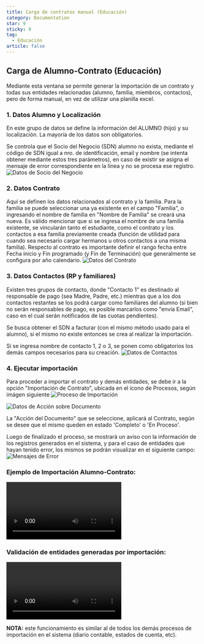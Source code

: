 ```yaml
---
title: Carga de contratos manual (Educación)
category: Documentation
star: 9
sticky: 9
tag: 
  - Educación
article: false
---
```


## Carga de Alumno-Contrato (Educación)

Mediante esta ventana se permite generar la importación de un contrato y todas sus entidades relacionadas (alumno, familia, miembros, contactos), pero de forma manual, en vez de utilizar una planilla excel.

### 1. Datos Alumno y Localización

En este grupo de datos se define la información del ALUMNO (hijo) y su localización. La mayoría de los datos son obligatorios.

Se controla que el Socio del Negocio (SDN) alumno no exista, mediante el código de SDN igual a nro. de identificación, email y nombre (se intenta obtener mediante estos tres parámetros), en caso de existir se asigna el mensaje de error correspondiente en la línea y no se procesa ese registro.
![Datos de Socio del Negocio](/assets/img/docs/basic-rules/bid-import-SDN.png)

### 2. Datos Contrato

Aquí se definen los datos relacionados al contrato y la familia. Para la familia se puede seleccionar una ya existente en el campo "Familia", o ingresando el nombre de familia en "Nombre de Familia" se creará una nueva.
Es válido mencionar que si se ingresa el nombre de una familia existente, se vincularán tanto el estudiante, como el contrato y los contactos a esa familia previamente creada (función de utilidad para cuando sea necesario cargar hermanos u otros contactos a una misma familia).
Respecto al contrato es importante definir el rango fecha entre Fecha inicio y Fin programado (y Fin de Terminación) que generalmente se configura por año calendario.
![Datos del Contrato](/assets/img/docs/basic-rules/bid-import-contract.png)


### 3. Datos Contactos (RP y familiares)

Existen tres grupos de contacto, donde "Contacto 1" es destinado al responsable de pago (sea Madre, Padre, etc.) mientras que a los dos contactos restantes se los podrá cargar como familiares del alumno (si bien no serán responsables de pago, es posible marcarlos como "envía Email", caso en el cual serán notificados de las cuotas pendientes).

Se busca obtener el SDN a facturar (con el mismo método usado para el alumno), si el mismo no existe entonces se crea al realizar la importación.

Si se ingresa nombre de contacto 1, 2 o 3, se ponen como obligatorios los demás campos necesarios para su creación.
![Datos de Contactos](/assets/img/docs/basic-rules/bid-import-contact.png)

### 4. Ejecutar importación

Para proceder a importar el contrato y demás entidades, se debe ir a la opción "Importación de Contrato", ubicada en el ícono de Procesos, según imágen siguiente
![Proceso de Importación](/assets/img/docs/basic-rules/bid-import-importation.png)

![Datos de Acción sobre Documento](/assets/img/docs/basic-rules/bid-import-doc-action.png)

La "Acción del Documento" que se seleccione, aplicará al Contrato, según se desee que el mismo queden en estado 'Completo' o 'En Proceso'.

Luego de finalizado el proceso, se mostrará un aviso con la información de los registros generados en el sistema, y para el caso de entidades que hayan tenido error, los mismos se podrán visualizar en el siguiente campo:
![Mensajes de Error](/assets/img/docs/basic-rules/bid-import-error-message.png)

### Ejemplo de Importación Alumno-Contrato:

![Ejemplo de importación](/assets/img/docs/basic-rules/bid-import-example.mp4)

### Validación de entidades generadas por importación:

![Validación de Datos Importación](/assets/img/docs/basic-rules/bid-import-verification.mp4)

**NOTA:** este funcionamiento es similar al de todos los demás procesos de importación en el sistema (diario contable, estados de cuenta, etc).